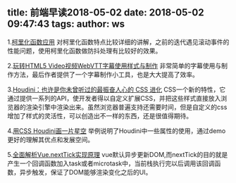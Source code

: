 title: 前端早读2018-05-02
date: 2018-05-02 09:47:43
tags:
author: ws
---
1.[柯里化函数应用](https://heyingye.github.io/2018/04/20/%E6%9F%AF%E9%87%8C%E5%8C%96%E5%87%BD%E6%95%B0%E5%BA%94%E7%94%A8/)
对柯里化函数特点比较详细的讲解，之前的迭代遇见滚动事件的性能问题，使用柯里化函数做防抖处理有比较好的效果。

2.[玩转HTML5 Video视频WebVTT字幕使用样式与制作](https://mp.weixin.qq.com/s/wVuf5sv1bs-6C-H9fods3w)
非常简单的字幕使用与制作方法，最后作者提供了一个字幕制作小工具，也是大大提高了效率。

3.[Houdini：也许是你未曾听过的最振奋人心的 CSS 进化](https://segmentfault.com/a/1190000005876983)
CSS一个新的特性，它通过提供一系列的API，使开发者得以自定义扩展CSS，并把这些样式直接放入浏览器的渲染引擎中渲染出来。虽然浏览器普遍支持还需要时间，但是自定义的css增加了样式的灵活性，可以创造出不一样的东西，还是很值得期待。

4.[用CSS Houdini画一片星空](https://zhuanlan.zhihu.com/p/35973225)
举例说明了Houdini中一些属性的使用，通过demo更好的理解其优点和发展空间。

5.[全面解析Vue.nextTick实现原理](https://mp.weixin.qq.com/s/mCcW4OYj3p3471ghMBylBw)
vue默认异步更新DOM,而nextTick的目的就是产生一个回调函数加入task或者microtask中，当前栈执行完以后调用该回调函数，异步触发，保证了DOM能够渲染变化之后的UI。